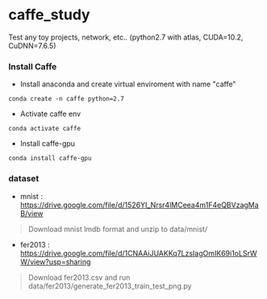# caffe_study
Test any toy projects, network, etc.. (python2.7 with atlas, CUDA=10.2, CuDNN=7.6.5)

### Install Caffe

- Install anaconda and create virtual enviroment with name "caffe"

<code>conda create -n caffe python=2.7</code>

- Activate caffe env

<code>conda activate caffe</code>

- Install caffe-gpu

<code>conda install caffe-gpu</code>


### dataset

- mnist : https://drive.google.com/file/d/1526YI_Nrsr4lMCeea4m1F4eQBVzagMaB/view

>Download mnist lmdb format and unzip to data/mnist/

- fer2013 : https://drive.google.com/file/d/1CNAAiJUAKKq7LzsIagOmIK69i1oLSrWW/view?usp=sharing

>Download fer2013.csv and run data/fer2013/generate_fer2013_train_test_png.py
